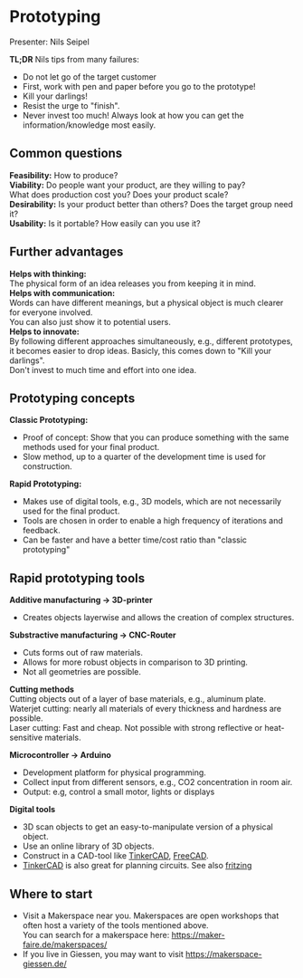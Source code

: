 # Prototyping
Presenter: Nils Seipel 

**TL;DR**
Nils tips from many failures:
- Do not let go of the target customer
- First, work with pen and paper before you go to the prototype!
- Kill your darlings!
- Resist the urge to "finish".
- Never invest too much! Always look at how you can get the information/knowledge most easily.

## Common questions

**Feasibility:** How to produce?  
**Viability:** Do people want your product, are they willing to pay?  
What does production cost you? Does your product scale?  
**Desirability:** Is your product better than others? Does the 
target group need it?  
**Usability:** Is it portable? How easily can you use it?

## Further advantages

**Helps with thinking:**  
The physical form of an idea releases you from keeping it in mind.  
**Helps with communication:**   
Words can have different meanings, but a physical object is much clearer for everyone involved.  
You can also just show it to potential users.  
**Helps to innovate:**  
By following different approaches simultaneously, e.g., different prototypes,  
it becomes easier to drop ideas. Basicly, this comes down to "Kill your darlings".  
Don't invest to much time and effort into one idea.

## Prototyping concepts

**Classic Prototyping:**
- Proof of concept: Show that you can produce something with the 
same methods used for your final product.
- Slow method, up to a quarter of the development time is used for construction.

**Rapid Prototyping:**
- Makes use of digital tools, e.g., 3D models, which are not necessarily used for the final product.
- Tools are chosen in order to enable a high frequency of iterations and feedback.
- Can be faster and have a better time/cost ratio than "classic prototyping"

## Rapid prototyping tools

**Additive manufacturing -> 3D-printer**
- Creates objects layerwise and allows the creation of complex structures.

**Substractive manufacturing -> CNC-Router**
- Cuts forms out of raw materials.
- Allows for more robust objects in comparison to 3D printing.
- Not all geometries are possible.

**Cutting methods**  
Cutting objects out of a layer of base materials, e.g., aluminum plate.  
Waterjet cutting: nearly all materials of every thickness and hardness are possible.  
Laser cutting: Fast and cheap. Not possible with strong reflective or heat-sensitive materials.

**Microcontroller -> Arduino**
- Development platform for physical programming.
- Collect input from different sensors, e.g., CO2 concentration in room air.
- Output: e.g, control a small motor, lights or displays

**Digital tools**
- 3D scan objects to get an easy-to-manipulate version of a physical object.
- Use an online library of 3D objects.
- Construct in a CAD-tool like [TinkerCAD][TKCAD], [FreeCAD][FCAD].
- [TinkerCAD][TKCAD] is also great for planning circuits. See also [fritzing][frtz]

[TKCAD]:https://www.tinkercad.com/
[FCAD]:https://www.freecad.org/
[frtz]:https://fritzing.org/download/

## Where to start

- Visit a Makerspace near you. Makerspaces are open workshops that often host
a variety of the tools mentioned above.   
You can search for a makerspace here: <https://maker-faire.de/makerspaces/>
- If you live in Giessen, you may want to visit <https://makerspace-giessen.de/>



